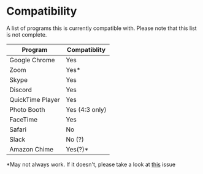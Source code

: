 # Compatibility

A list of programs this is currently compatible with.
Please note that this list is not complete.

|Program|Compatiblity|
|---|---|
|Google Chrome|Yes|
|Zoom|Yes*|
|Skype|Yes|
|Discord|Yes|
|QuickTime Player|Yes|
|Photo Booth|Yes (4:3 only)|
|FaceTime|Yes|
|Safari|No|
|Slack|No (?)|
|Amazon Chime|Yes(?)*|

*May not always work. If it doesn't, please take a look at [this](https://github.com/johnboiles/obs-mac-virtualcam/issues/4) issue
